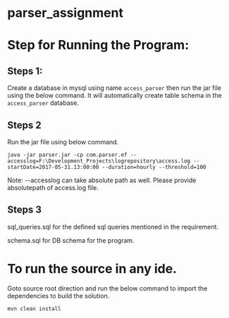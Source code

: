 # parser_assignment

# Step for Running the Program: 

## Steps 1:

Create a database in mysql using name ```access_parser``` then run the jar file using the below command. It will automatically create table schema in the ```access_parser``` database.

## Steps 2

Run the jar file using below command. 

```
java -jar parser.jar -cp com.parser.ef --accesslog=F:\Development_Projects\logrepository\access.log --startDate=2017-05-31.13:00:00 --duration=hourly --threshold=100
```

Note: --accesslog can take absolute path as well. Please provide absolutepath of access.log file. 

## Steps 3

sql_queries.sql for the defined sql queries mentioned in the requirement.

schema.sql for DB schema for the program. 

# To run the source in any ide. 

Goto source root direction and run the below command to import the dependencies to build the solution. 

```
mvn clean install
```

